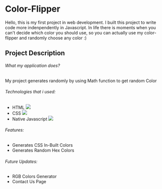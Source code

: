 # Color-Flipper

Hello, this is my first project in web development. I built this project to write code more indenpendently in Javascript.
In life there is moments when you can't decide which color you should use, so you can actually use my color-flipper and randomly choose any color :)

## Project Description

###### What my application does?

My project generates randomly by using Math function to get random Color

###### Technologies that i used:

- HTML <img src = "https://img.shields.io/badge/HTML5-E34F26?style=for-the-badge&logo=html5&logoColor=white">
- CSS  <img src ="https://img.shields.io/badge/CSS3-1572B6?style=for-the-badge&logo=css3&logoColor=white">
- Native Javascript <img src ="https://img.shields.io/badge/JavaScript-323330?style=for-the-badge&logo=javascript&logoColor=F7DF1E">

###### Features:

- Generates CSS In-Built Colors
- Generates Random Hex Colors

###### Future Updates:

- RGB Colors Generator
- Contact Us Page

